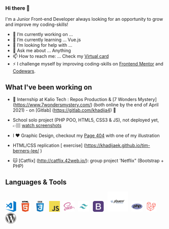 ### Hi there 👋

I'm a Junior Front-end Developer always looking for an opportunity to grow and improve my coding-skills!  

- 🔭  I’m currently working on ... 
- 🌱  I’m currently learning ... Vue.js
- 🤔  I’m looking for help with ... 
- 💬  Ask me about ... Anything
- 📫  How to reach me: ... Check my [Virtual card  ](https://khadijaek.github.io/vcard/)
- ⚡️ I challenge myself by improving coding-skills on [Frontend Mentor](https://www.frontendmentor.io/) and [Codewars](https://www.codewars.com/).


## What I've been working on

* 🧠 Internship at Kalio Tech : Repos Production & [7 Wonders Mystery] (https://www.7wondersmystery.com/) (both online by the end of April 2021) - on [Gitlab] (https://gitlab.com/khadija4) 🤫

* School solo project (PHP POO, HTML5, CSS3 & JS), not deployed yet, 👉🏽 [ watch screenshots ](https://github.com/KhadijaEK/npProject )
* I ❤️  Graphic Design, checkout my [Page 404](https://khadijaek.github.io/404-page/
) with one of my illustration
* HTML/CSS replication [ exercise] (https://khadijaek.github.io/tim-berners-lee/
) 
* 🐱 [Catflix] (http://catflix.42web.io/): group project 'Netflix" (Bootstrap + PHP)   

## Languages & Tools

 <img src="https://raw.githubusercontent.com/github/explore/80688e429a7d4ef2fca1e82350fe8e3517d3494d/topics/visual-studio-code/visual-studio-code.png"
     alt="Boostrap icon"
      float="left" width="34px" style="margin-right: 8px;" /> 
<img src="https://raw.githubusercontent.com/github/explore/80688e429a7d4ef2fca1e82350fe8e3517d3494d/topics/html/html.png"
	 alt="Html icon"
	 float="left" width="34px" style="margin-right: 8px;" />
<img src="https://raw.githubusercontent.com/github/explore/80688e429a7d4ef2fca1e82350fe8e3517d3494d/topics/css/css.png"
     alt="Css icon"
    float="left" width="34px" style="margin-right: 8px;" />
<img src="https://raw.githubusercontent.com/github/explore/80688e429a7d4ef2fca1e82350fe8e3517d3494d/topics/javascript/javascript.png"
     alt="JS icon"
    float="left" width="34px" style="margin-right: 8px;" />   <img src="https://raw.githubusercontent.com/github/explore/80688e429a7d4ef2fca1e82350fe8e3517d3494d/topics/sass/sass.png"
     alt="Sass icon"
     float="left" width="34px" style="margin-right: 8px;" />   <img src="https://raw.githubusercontent.com/github/explore/80688e429a7d4ef2fca1e82350fe8e3517d3494d/topics/tailwind/tailwind.png"
     alt="Tailwind icon"
     float="left" width="34px" style="margin-right: 8px;" />  <img src="https://raw.githubusercontent.com/github/explore/80688e429a7d4ef2fca1e82350fe8e3517d3494d/topics/bootstrap/bootstrap.png"
     alt="Boostrap icon"
     float="left" width="34px" style="margin-right: 8px;" /> <img src="https://raw.githubusercontent.com/github/explore/80688e429a7d4ef2fca1e82350fe8e3517d3494d/topics/jquery/jquery.png"
     alt="Jquery icon"
     float="left" width="64px" style="margin-right: 8px;" /> <img src="https://raw.githubusercontent.com/github/explore/80688e429a7d4ef2fca1e82350fe8e3517d3494d/topics/php/php.png"
     alt="Php icon"
     float="left" width="34" style="margin-right: 8px;" /> <img src="https://raw.githubusercontent.com/github/explore/80688e429a7d4ef2fca1e82350fe8e3517d3494d/topics/laravel/laravel.png"
     alt="Laravel icon"
     float="left" width="34px" style="margin-right: 8px;" /> 
     <img src="https://raw.githubusercontent.com/github/explore/80688e429a7d4ef2fca1e82350fe8e3517d3494d/topics/wordpress/wordpress.png"
     alt="Laravel icon"
     float="left" width="34px" style="margin-right: 8px;" /> 
 

